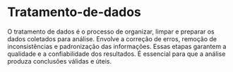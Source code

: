 # Tratamento-de-dados
O tratamento de dados é o processo de organizar, limpar e preparar os dados coletados para análise. Envolve a correção de erros, remoção de inconsistências e padronização das informações. Essas etapas garantem a qualidade e a confiabilidade dos resultados. É essencial para que a análise produza conclusões válidas e úteis.
